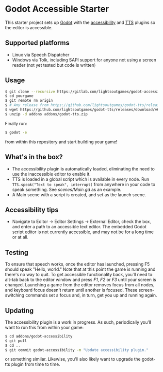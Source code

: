 # Godot Accessible Starter

This starter project sets up [Godot](https://godotengine.org) with the [accessibility](https://gitlab.com/lightsoutgames/godot-accessibility) and [TTS](https://gitlab.com/lightsoutgames/godot-tts) plugins so the editor is accessible.

## Supported platforms

 * Linux via Speech Dispatcher
 * Windows via Tolk, including SAPI support for anyone not using a screen reader (not yet tested but code is written)

## Usage

```bash
$ git clone --recursive https://gitlab.com/lightsoutgames/godot-accessible-starter yourgame
$ cd yourgame
$ git remote rm origin
$ # Any release from https://github.com/lightsoutgames/godot-tts/releases/ should do.
$ wget https://github.com/lightsoutgames/godot-tts/releases/download/v0.3.1/godot-tts.zip -O addons/godot-tts.zip
$ unzip -d addons addons/godot-tts.zip
```

Finally run:

```bash
$ godot -e
```

from within this repository and start building your game!

## What's in the box?

 * The accessibility plugin is automatically loaded, eliminating the need to use the inaccessible editor to enable it.
 * TTS is loaded in a global script which is available in every node. Run `TTS.speak("Text to speak", interrupt)` from anywhere in your code to speak something. See _scenes/Main.gd_ as an example.
 * A Main scene with a script is created, and set as the launch scene.

## Accessibility tips

 * Navigate to Editor -> Editor Settings -> External Editor, check the box, and enter a path to an accessible text editor. The embedded Godot script editor is not currently accessible, and may not be for a long time or at all.

## Testing

To ensure that speech works, once the editor has launched, pressing F5 should speak "Hello, world." Note that at this point the game is running and there's no way to quit. To get accessible functionality back, you'll need to alt-tab back to the editor window and press _F1_, _F2_ or _F3_ until your screen is changed. Launching a game from the editor removes focus from all nodes, and keyboard focus doesn't return until another is focused. These screen-switching commands set a focus and, in turn, get you up and running again.

## Updating

The accessibility plugin is a work in progress. As such, periodically you'll want to run this from within your game:

```bash
$ cd addons/godot-accessibility
$ git pull
$ cd ..
$ git commit godot-accessibility -m "Update accessibility plugin."
```

or something similar. Likewise, you'll also likely want to upgrade the godot-tts plugin from time to time.
